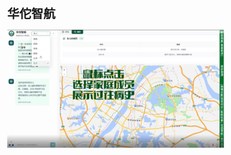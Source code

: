 # 华佗智航

[![点击观看视频](https://github.com/LiuZQ802/HuatuoZhihang/raw/main/assets/video.png)](https://github.com/LiuZQ802/HuatuoZhihang/blob/main/assets/video/video.mp4)